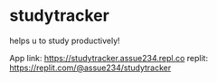 # studytracker
helps u to study productively!

App link: https://studytracker.assue234.repl.co
replit: https://replit.com/@assue234/studytracker
